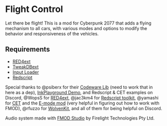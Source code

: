 # Flight Control

Let there be flight! This is a mod for Cyberpunk 2077 that adds a flying mechanism to all cars, with various modes and options to modify the behavior and responsiveness of the vehicles.

## Requirements

* [RED4ext](https://github.com/WopsS/RED4ext)
* [TweakDBext](https://github.com/WopsS/TweakDBext/)
* [Input Loader](https://github.com/jackhumbert/cyberpunk2077-input-loader)
* [Redscript](https://github.com/jac3km4/redscript)

Special thanks to @psiberx for their [Codeware Lib](https://github.com/psiberx/cp2077-codeware/) (need to work that in here as a dep), [InkPlayground Demo](https://github.com/psiberx/cp2077-playground), and Redscript & CET examples on Discord, @WopsS for [RED4ext](https://github.com/WopsS/RED4ext), @jac3km4 for [Redscript toolkit](https://github.com/jac3km4/redscript), @yamashi for [CET](https://github.com/yamashi/CyberEngineTweaks) and the [E-mode mod](https://www.nexusmods.com/cyberpunk2077/mods/3207?tab=description) (very helpful in figuring out how to work with FMOD), @rfuzzo for [WolvenKit](https://github.com/WolvenKit/WolvenKit), and all of them for being helpful on Discord.

Audio system made with [FMOD Studio](https://www.fmod.com/) by Firelight Technologies Pty Ltd.